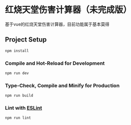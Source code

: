 # 红烧天堂伤害计算器（未完成版）

基于vue的红烧天堂伤害计算器，目前功能属于基本莫得

## Project Setup

```sh
npm install
```

### Compile and Hot-Reload for Development

```sh
npm run dev
```

### Type-Check, Compile and Minify for Production

```sh
npm run build
```

### Lint with [ESLint](https://eslint.org/)

```sh
npm run lint
```
